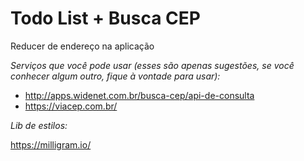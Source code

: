 # Todo List + Busca CEP

Reducer de endereço na aplicação

*Serviços que você pode usar (esses são apenas sugestões, se você conhecer algum outro, fique à vontade para usar):*

- http://apps.widenet.com.br/busca-cep/api-de-consulta
- https://viacep.com.br/

*Lib de estilos:*

https://milligram.io/
